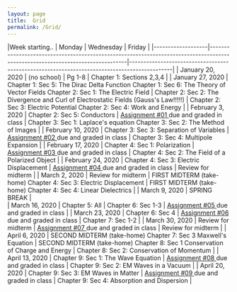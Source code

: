 ```yaml
---
layout: page
title:  Grid
permalink: /Grid/
---
```


|Week starting..   | Monday            | Wednesday                                                                                                                     | Friday                                                                                      |
|-------------------|-------------------------------------------------------------------------------------------------------------------------------|---------------------------------------------------------------------------------------------|
| January 20, 2020  | \(no school\)                                                                                                                 | Pg 1\-8                                                                                     | Chapter 1: Sections 2,3,4                                                              |
| January 27, 2020  | Chapter 1: Sec 5: The Dirac Delta Function Chapter 1: Sec 6: The Theory of Vector Fields Chapter 2: Sec 1: The Electric Field | Chapter 2: Sec 2: The Divergence and Curl of Electrostatic Fields \(Gauss's Law\!\!\!\!\!\) | Chapter 2: Sec 3: Electric Potential Chapter 2: Sec 4: Work and Energy      |
| February 3, 2020  | Chapter 2: Sec 5: Conductors                                                                                                  | <a href='/PHY309/assignments/a1' >Assignment \#01 </a> due and graded in class                                                     | Chapter 3: Sec 1: Laplace's equation Chapter 3: Sec 2: The Method of Images |
| February 10, 2020 | Chapter 3: Sec 3: Separation of Variables                                                                                     | <a href='/PHY309/assignments/A2.pdf' >Assignment \#02 </a> due and graded in class                                                     | Chapter 3: Sec 4: Multipole Expansion                                       |
| February 17, 2020 | Chapter 4: Sec 1: Polarization                                                                                                | <a href='/PHY309/assignments/A3.pdf' >Assignment \#03 </a>  due and graded in class                                                     | Chapter 4: Sec 2: The Field of a Polarized Object                           |
| February 24, 2020 | Chapter 4: Sec 3: Electric Displacement                                                                                       | <a href='/PHY309/assignments/A4.pdf' >Assignment \#04 </a>  due and graded in class                                                     | Review for midterm                                                          |
| March 2, 2020     | Review for midterm                                                                                                            | FIRST MIDTERM \(take\-home\)  Chapter 4: Sec 3: Electric Displacement                       | FIRST MIDTERM \(take\-home\)  Chapter 4: Sec 4: Linear Dielectrics          |
| March 9, 2020     | SPRING BREAK  |   
| March 16, 2020    | Chapter 5: All                                                                                                                | Chapter 6: Sec 1\-3   | <a href='/PHY309/assignments/A5.pdf' >Assignment \#05 </a>  due and graded in class                                                     |
| March 23, 2020    | Chapter 6: Sec 4                                                                                                              | <a href='/PHY309/assignments/A6.pdf' >Assignment \#06 </a>  due and graded in class                                                     | Chapter 7: Sec 1\-2                                                         |
| March 30, 2020    | Review for midterm                                                                                                            | <a href='/PHY309/assignments/A7.pdf' >Assignment \#07 </a>  due and graded in class                                                     | Review for midterm                                                          |
| April 6, 2020     | SECOND MIDTERM \(take\-home\) Chapter 7: Sec 3 Maxwell's Equation                                                             | SECOND MIDTERM \(take\-home\) Chapter 8: Sec 1 Conservation of Charge and Energy            | Chapter 8: Sec 2: Conservation of Momentum                                  |
| April 13, 2020    | Chapter 9: Sec 1: The Wave Equation                                                                                           | <a href='/PHY309/assignments/A8.pdf' >Assignment \#08 </a>  due and graded in class                                                     | Chapter 9: Sec 2: EM Waves in a Vacuum                                      |
| April 20, 2020    | Chapter 9: Sec 3: EM Waves in Matter                                                                                          | <a href='/PHY309/assignments/A9.pdf' >Assignment \#09 </a>  due and graded in class                                                     | Chapter 9: Sec 4: Absorption and Dispersion                                 |
